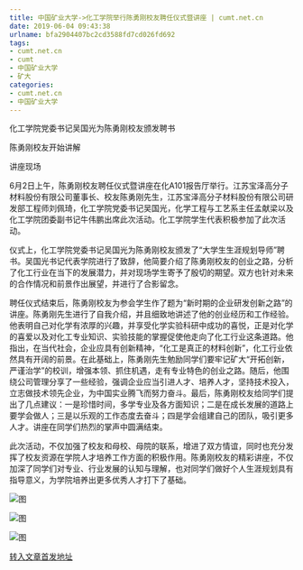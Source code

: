 ```yaml
---
title: 中国矿业大学->化工学院举行陈勇刚校友聘任仪式暨讲座 | cumt.net.cn
date: 2019-06-04 09:43:38
urlname: bfa2904407bc2cd3588fd7cd026fd692
tags: 
- cumt.net.cn
- cumt
- 中国矿业大学
- 矿大
categories:
- cumt.net.cn
- 中国矿业大学
---
```



化工学院党委书记吴国光为陈勇刚校友颁发聘书

陈勇刚校友开始讲解

讲座现场

6月2日上午，陈勇刚校友聘任仪式暨讲座在化A101报告厅举行。江苏宝泽高分子材料股份有限公司董事长、校友陈勇刚先生，江苏宝泽高分子材料股份有限公司研发部工程师刘佩琦，化工学院党委书记吴国光，化学工程与工艺系主任孟献梁以及化工学院团委副书记牛伟鹏出席此次活动。化工学院学生代表积极参加了此次活动。

仪式上，化工学院党委书记吴国光为陈勇刚校友颁发了“大学生生涯规划导师”聘书。吴国光书记代表学院进行了致辞，他简要介绍了陈勇刚校友的创业之路，分析了化工行业在当下的发展潜力，并对现场学生寄予了殷切的期望。双方也针对未来的合作情况和前景作出展望，并进行了合影留念。

聘任仪式结束后，陈勇刚校友为参会学生作了题为“新时期的企业研发创新之路”的讲座。陈勇刚先生进行了自我介绍，并且细致地讲述了他的创业经历和工作经验。他表明自己对化学有浓厚的兴趣，并享受化学实验科研中成功的喜悦，正是对化学的喜爱以及对化工专业知识、实验技能的掌握促使他走向了化工行业这条道路。他指出，在当代社会，企业应具有创新精神，“化工是真正的材料创新”，化工行业依然具有开阔的前景。在此基础上，陈勇刚先生勉励同学们要牢记矿大“开拓创新，严谨治学”的校训，增强本领、抓住机遇，走有专业特色的创业之路。随后，他围绕公司管理分享了一些经验，强调企业应当引进人才、培养人才，坚持技术投入，立志做技术领先企业，为中国实业腾飞而努力奋斗。最后，陈勇刚校友给同学们提出了几点建议：一是珍惜时间，多学专业及各方面知识；二是在成长发展的道路上要学会做人；三是以乐观的工作态度去奋斗；四是学会组建自己的团队，吸引更多人才。讲座在同学们热烈的掌声中圆满结束。

此次活动，不仅加强了校友和母校、母院的联系，增进了双方情谊，同时也充分发挥了校友资源在学院人才培养工作方面的积极作用。陈勇刚校友的精彩讲座，不仅加深了同学们对专业、行业发展的认知与理解，也对同学们做好个人生涯规划具有指导意义，为学院培养出更多优秀人才打下了基础。



![图](http://xwzx.cumt.edu.cn/_upload/article/images/2d/8c/23fbc06c4a38b4221c151ecddb36/4a667cf7-f9d3-4b0e-be65-565ae00e1832.jpg)

![图](http://xwzx.cumt.edu.cn/_upload/article/images/2d/8c/23fbc06c4a38b4221c151ecddb36/648a3dc3-cbe3-4ee1-a407-e1d544a3dbb7.jpg)

![图](http://xwzx.cumt.edu.cn/_upload/article/images/2d/8c/23fbc06c4a38b4221c151ecddb36/73c373e9-4ab9-4372-973f-27d3de0dce02.jpg)

[转入文章首发地址](http://xwzx.cumt.edu.cn/0e/ed/c523a528109/page.htm)